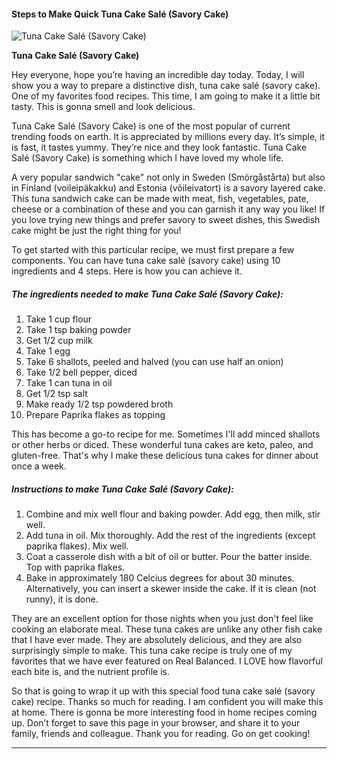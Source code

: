             

#### Steps to Make Quick Tuna Cake Salé (Savory Cake)

![Tuna Cake Salé (Savory Cake)](https://img-global.cpcdn.com/recipes/c5747e02539a4a2b/751x532cq70/tuna-cake-sale-savory-cake-recipe-main-photo.jpg)

**Tuna Cake Salé (Savory Cake)**

Hey everyone, hope you’re having an incredible day today. Today, I will show you a way to prepare a distinctive dish, tuna cake salé (savory cake). One of my favorites food recipes. This time, I am going to make it a little bit tasty. This is gonna smell and look delicious.

Tuna Cake Salé (Savory Cake) is one of the most popular of current trending foods on earth. It is appreciated by millions every day. It’s simple, it is fast, it tastes yummy. They’re nice and they look fantastic. Tuna Cake Salé (Savory Cake) is something which I have loved my whole life.

A very popular sandwich "cake" not only in Sweden (Smörgåstårta) but also in Finland (voileipäkakku) and Estonia (võileivatort) is a savory layered cake. This tuna sandwich cake can be made with meat, fish, vegetables, pate, cheese or a combination of these and you can garnish it any way you like! If you love trying new things and prefer savory to sweet dishes, this Swedish cake might be just the right thing for you!

To get started with this particular recipe, we must first prepare a few components. You can have tuna cake salé (savory cake) using 10 ingredients and 4 steps. Here is how you can achieve it.

##### The ingredients needed to make Tuna Cake Salé (Savory Cake):

1.  Take 1 cup flour
2.  Take 1 tsp baking powder
3.  Get 1/2 cup milk
4.  Take 1 egg
5.  Take 6 shallots, peeled and halved (you can use half an onion)
6.  Take 1/2 bell pepper, diced
7.  Take 1 can tuna in oil
8.  Get 1/2 tsp salt
9.  Make ready 1/2 tsp powdered broth
10.  Prepare Paprika flakes as topping

This has become a go-to recipe for me. Sometimes I'll add minced shallots or other herbs or diced. These wonderful tuna cakes are keto, paleo, and gluten-free. That's why I make these delicious tuna cakes for dinner about once a week.

##### Instructions to make Tuna Cake Salé (Savory Cake):

1.  Combine and mix well flour and baking powder. Add egg, then milk, stir well.
2.  Add tuna in oil. Mix thoroughly. Add the rest of the ingredients (except paprika flakes). Mix well.
3.  Coat a casserole dish with a bit of oil or butter. Pour the batter inside. Top with paprika flakes.
4.  Bake in approximately 180 Celcius degrees for about 30 minutes. Alternatively, you can insert a skewer inside the cake. If it is clean (not runny), it is done.

They are an excellent option for those nights when you just don't feel like cooking an elaborate meal. These tuna cakes are unlike any other fish cake that I have ever made. They are absolutely delicious, and they are also surprisingly simple to make. This tuna cake recipe is truly one of my favorites that we have ever featured on Real Balanced. I LOVE how flavorful each bite is, and the nutrient profile is.

So that is going to wrap it up with this special food tuna cake salé (savory cake) recipe. Thanks so much for reading. I am confident you will make this at home. There is gonna be more interesting food in home recipes coming up. Don’t forget to save this page in your browser, and share it to your family, friends and colleague. Thank you for reading. Go on get cooking!

* * *